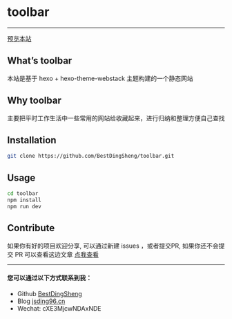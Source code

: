# toolbar

---
[预览本站](http://box.jsding96.cn/)

## What’s toolbar

本站是基于 hexo + hexo-theme-webstack 主题构建的一个静态网站

## Why toolbar

主要把平时工作生活中一些常用的网站给收藏起来，进行归纳和整理方便自己查找

## Installation

```bash
git clone https://github.com/BestDingSheng/toolbar.git
```

## Usage

```bash
cd toolbar
npm install 
npm run dev
```

<!-- ## Credits

  介绍项目成员 -->

## Contribute

如果你有好的项目欢迎分享, 可以通过新建 issues ，或者提交PR, 如果你还不会提交 PR 可以查看这边文章 [点我查看](http://jsding96.cn/2020/12/21/github-pull-request/) 

---

#### 您可以通过以下方式联系到我：

- Github [BestDingSheng](https://github.com/BestDingSheng)
- Blog [jsding96.cn](http://jsding96.cn/)
- Wechat: cXE3MjcwNDAxNDE
